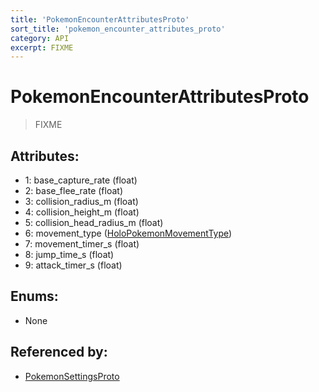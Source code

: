 ```yaml
---
title: 'PokemonEncounterAttributesProto'
sort_title: 'pokemon_encounter_attributes_proto'
category: API
excerpt: FIXME
---
```


# PokemonEncounterAttributesProto

> FIXME

## Attributes:

- 1: base_capture_rate (float)
- 2: base_flee_rate (float)
- 3: collision_radius_m (float)
- 4: collision_height_m (float)
- 5: collision_head_radius_m (float)
- 6: movement_type ([HoloPokemonMovementType](../../enums/HoloPokemonMovementType/))
- 7: movement_timer_s (float)
- 8: jump_time_s (float)
- 9: attack_timer_s (float)

## Enums:

- None

## Referenced by:

- [PokemonSettingsProto](../PokemonSettingsProto/)
